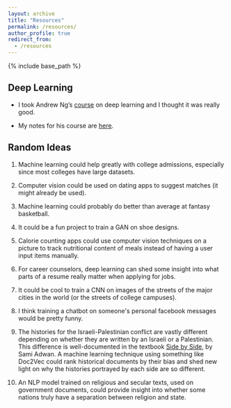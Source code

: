 ```yaml
---
layout: archive
title: "Resources"
permalink: /resources/
author_profile: true
redirect_from:
  - /resources
---
```


{% include base_path %}

Deep Learning
------
* I took Andrew Ng’s [course](http://www.coursera.org/deep-learning‎) on deep learning and I thought it was really good.

* My notes for his course are [here](https://github.com/jasonwei20/course-notes/blob/master/Machine_Learning_Notes.pdf).

Random Ideas
------
1. Machine learning could help greatly with college admissions, especially since most colleges have large datasets.
2. Computer vision could be used on dating apps to suggest matches (it might already be used).
3. Machine learning could probably do better than average at fantasy basketball.

4. It could be a fun project to train a GAN on shoe designs. 

5. Calorie counting apps could use computer vision techniques on a picture to track nutritional content of meals instead of having a user input items manually. 

6. For career counselors, deep learning can shed some insight into what parts of a resume really matter when applying for jobs. 

7. It could be cool to train a CNN on images of the streets of the major cities in the world (or the streets of college campuses). 

8. I think training a chatbot on someone's personal facebook messages would be pretty funny.

9. The histories for the Israeli-Palestinian conflict are vastly different depending on whether they are written by an Israeli or a Palestinian. This difference is well-documented in the textbook [Side by Side](https://www.amazon.com/Side-Parallel-Histories-Israel-Palestine/dp/1595586830), by Sami Adwan. A machine learning technique using something like Doc2Vec could rank historical documents by their bias and shed new light on why the histories portrayed by each side are so different.

10. An NLP model trained on religious and secular texts, used on government documents, could provide insight into whether some nations truly have a separation between religion and state. 

